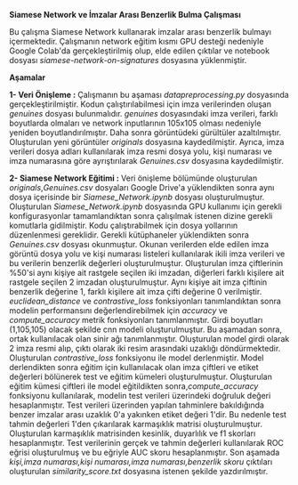 **Siamese Network ve İmzalar Arası Benzerlik Bulma Çalışması**

Bu çalışma Siamese Network kullanarak imzalar arası benzerlik bulmayı içermektedir.
Çalışmanın network eğitim kısmı GPU desteği nedeniyle Google Colab'da gerçekleştirilmiş olup, elde edilen çıktılar ve notebook dosyası *siamese-network-on-signatures* dosyasına yüklenmiştir.

**Aşamalar**

**1- Veri Önişleme :** Çalışmanın bu aşaması *datapreprocessing.py* dosyasında gerçekleştirilmiştir. Kodun çalıştırılabilmesi için imza verilerinden oluşan *genuines* dosyası bulunmalıdır.
*genuines* dosyasındaki imza verileri, farklı boyutlarda olmaları ve network inputlarının 105x105 olması nedeniyle yeniden boyutlandırılmıştır. Daha sonra görüntüdeki gürültüler azaltılmıştır. Oluşturulan yeni görüntüler *originals* dosyasına kaydedilmiştir.
Ayrıca, imza verileri dosya adları kullanılarak imza resmi dosya yolu, kişi numarası ve imza numarasına göre ayrıştırılarak *Genuines.csv* dosyasına kaydedilmiştir.

**2- Siamese Network Eğitimi :** Veri önişleme bölümünde oluşturulan *originals*,*Genuines.csv* dosyaları Google Drive'a yüklendikten sonra aynı dosya içerisinde bir *Siamese_Network.ipynb* dosyası oluşturulmuştur. Oluşturulan *Siamese_Network.ipynb* dosyasında GPU kullanımı için gerekli konfigurasyonlar tamamlandıktan sonra çalışılmak istenen dizine gerekli komutlarla gidilmiştir. Kodu çalıştırabilmek için dosya yollarının düzenlenmesi gereklidir.
Gerekli kütüphaneler yüklendikten sonra *Genuines.csv* dosyası okunmuştur. Okunan verilerden elde edilen imza görüntü dosya yolu ve kişi numarası listeleri kullanılarak ikili imza verileri ve bu verilerin benzerlik değerleri oluşturulmuştur. Oluşturulan imza çiftlerinin %50'si aynı kişiye ait rastgele seçilen iki imzadan, diğerleri farklı kişilere ait rastgele seçilen 2 imzadan oluşturulmuştur. Aynı kişiye ait imza çiftinin benzerlik değerine 1, farklı kişilere ait imza çifti değerine 0 verilmiştir.
*euclidean_distance* ve *contrastive_loss* fonksiyonları tanımlandıktan sonra modelin performansını değerlendirebilmek için *accuracy* ve *compute_accuracy* metrik fonksiyonları tanımlanmıştır. Girdi boyutları (1,105,105) olacak şekilde cnn modeli oluşturulmuştur. Bu aşamadan sonra, ortak kullanılacak olan sinir ağı tanımlanmıştır. Oluşturulan model girdi olarak 2 imza resmi alıp, çıktı olarak iki resim arasındaki uzaklığı döndürmektedir. Oluşturulan *contrastive_loss* fonksiyonu ile model derlenmiştir.
Model derlendikten sonra eğitim için kullanılacak olan imza çiftleri ve etiket değerleri bölünerek test ve eğitim kümeleri oluşturulmuştur. Oluşturulan eğitim kümesi çiftleri ile model eğitildikten sonra,*compute_accuracy* fonksiyonu kullanılarak, modelin test verileri üzerindeki doğruluk değeri hesaplanmıştır. Test verileri üzerinden yapılan tahminlere bakıldığında benzer imzalar arası uzaklık 0'a yakınken etiket değeri 1'dir. Bu nedenle test tahmin değerleri 1'den çıkarılarak karmaşıklık matrisi oluşturulmuştur. Oluşturulan karmaşıklık matrisinden kesinlik, duyarlılık ve f1 skorları hesaplanmıştır. Test verilerinin gerçek ve tahmin değerleri kullanılarak ROC eğrisi oluşturulmuş ve bu eğriyle AUC skoru hesaplanmıştır. Son aşamada *kişi,imza numarası,kişi numarası,imza numarası,benzerlik skoru* çıktıları oluşturulan *similarity_score.txt* dosyasına istenen şekilde yazdırılmıştır.
